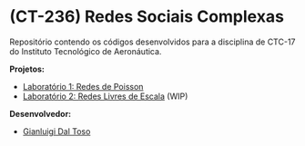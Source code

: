 # (CT-236) Redes Sociais Complexas

Repositório contendo os códigos desenvolvidos para a disciplina de CTC-17 do Instituto Tecnológico de Aeronáutica.

**Projetos:**
- [Laboratório 1: Redes de Poisson](Lab1)
- [Laboratório 2: Redes Livres de Escala](Lab2) (WIP)

**Desenvolvedor:**
- [Gianluigi Dal Toso](https://gitlab.com/gitoso)

